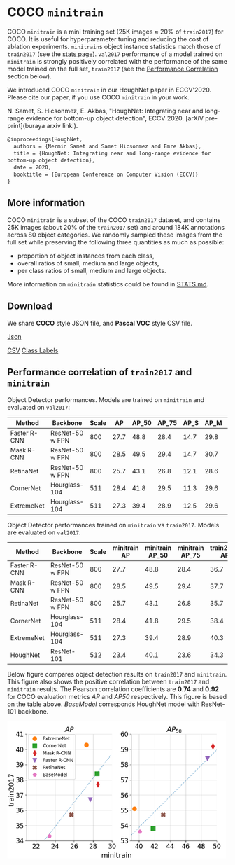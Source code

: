 # COCO `minitrain`

COCO `minitrain` is a mini training set (25K images ≈ 20% of `train2017`) for COCO. It is useful for hyperparameter tuning and reducing the cost of ablation experiments. `minitrain`s object instance statistics match those of `train2017` (see the [stats page](STATS.md)).  `val2017` performance of a model trained on  `minitrain` is strongly positively correlated with the performance of the same model trained on the full set, `train2017` (see the [Performance Correlation](https://github.com/giddyyupp/coco-minitrain#performance-correlation-of-train2017-and-minitrain) section below).

We introduced COCO `minitrain` in our HoughNet paper in ECCV'2020. Please cite our paper, if you use COCO `minitrain` in your work. 

N. Samet, S. Hicsonmez, E. Akbas, "HoughNet: Integrating near and long-range evidence for bottom-up object detection", ECCV 2020. [arXiV pre-print](buraya arxiv linki). 

```
@inproceedings{HoughNet, 
  authors = {Nermin Samet and Samet Hicsonmez and Emre Akbas},
  title = {HoughNet: Integrating near and long-range evidence for bottom-up object detection}, 
  date = 2020, 
  booktitle = {European Conference on Computer Vision (ECCV)}
}
```

## More information

COCO `minitrain` is a subset of the COCO `train2017` dataset, and contains 25K images (about 20% of the `train2017` set) and  around 184K annotations across 80 object categories. We randomly sampled these images from the full set while preserving the following three quantities as much as possible:
* proportion of object instances from each class,
* overall ratios of small, medium and large objects,
* per class ratios of small, medium and large objects.

More information on `minitrain` statistics could be found in [STATS.md](STATS.md).

## Download
We share **COCO** style JSON file, and **Pascal VOC** style CSV file.

[Json](https://drive.google.com/open?id=1lezhgY4M_Ag13w0dEzQ7x_zQ_w0ohjin)

[CSV](https://drive.google.com/open?id=1i12p23cXlqp1QrXjAD_vu467r4q67Mq9) [Class Labels](https://drive.google.com/file/d/1xmjxfdnFxZnD1IFpkpj2Yub9Wvv97-Kd/view?usp=sharing) 


## Performance correlation of `train2017` and `minitrain`

Object Detector performances. Models are trained on `minitrain` and evaluated on `val2017`:

| Method        | Backbone         | Scale | AP    | AP\_50 | AP\_75 | AP\_S | AP\_M | AP\_L |
|---------------|------------------|-------|-------|--------|--------|-------|-------|-------|
| Faster R\-CNN | ResNet\-50 w FPN | 800   | 27\.7 | 48\.8  | 28\.4  | 14\.7 | 29\.8 | 36\.4 |
| Mask R\-CNN   | ResNet\-50 w FPN | 800   | 28\.5 | 49\.5  | 29\.4  | 14\.7 | 30\.7 | 37\.6 |
| RetinaNet     | ResNet\-50 w FPN | 800   | 25\.7 | 43\.1  | 26\.8  | 12\.1 | 28\.6 | 34\.2 |
| CornerNet     | Hourglass\-104   | 511   | 28\.4 | 41\.8  | 29\.5  | 11\.3 | 29\.6 | 39\.2 |
| ExtremeNet    | Hourglass\-104   | 511   | 27\.3 | 39\.4  | 28\.9  | 12\.5 | 29\.6 | 38\.0 |



Object Detector performances trained on `minitrain` vs `train2017`. Models are evaluated on `val2017`.

| Method        | Backbone         | Scale | minitrain AP    | minitrain AP\_50 | minitrain AP\_75 | train2017 AP | train2017 AP\_50 | train2017 AP\_75 |
|---------------|------------------|-------|-------|--------|--------|-------|-------|-------|
| Faster R\-CNN | ResNet\-50 w FPN | 800   | 27\.7 | 48\.8  | 28\.4  | 36\.7 | 58\.4 | 39\.6 |
| Mask R\-CNN   | ResNet\-50 w FPN | 800   | 28\.5 | 49\.5  | 29\.4  | 37\.7 | 59\.2 | 40\.9 |
| RetinaNet     | ResNet\-50 w FPN | 800   | 25\.7 | 43\.1  | 26\.8  | 35\.7 | 54\.7 | 38\.5 |
| CornerNet     | Hourglass\-104   | 511   | 28\.4 | 41\.8  | 29\.5  | 38\.4 | 53\.8 | 40\.9 |
| ExtremeNet    | Hourglass\-104   | 511   | 27\.3 | 39\.4  | 28\.9  | 40\.3 | 55\.1 | 43\.7 |
| HoughNet      | ResNet\-101      | 512   | 23\.4 | 40\.1  | 23\.6  | 34\.3 | 53\.6 | 36\.6 |


Below figure compares object detection results on `train2017` and `minitrain`. This figure also shows the positive correlation between `train2017` and `minitrain` results. The Pearson correlation coefficients are **0.74** and **0.92** for COCO evaluation metrics *AP* and *AP50* respectively. This figure is based on the table above. *BaseModel* corresponds HoughNet model with ResNet-101 backbone.

<img src="/figures/pearson.png" width="500">
